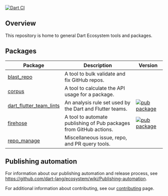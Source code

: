 [![Dart CI](https://github.com/dart-lang/ecosystem/actions/workflows/dart.yml/badge.svg)](https://github.com/dart-lang/ecosystem/actions/workflows/dart.yml)

## Overview

This repository is home to general Dart Ecosystem tools and packages.

## Packages

| Package | Description | Version |
|---|---|---|
| [blast_repo](pkgs/blast_repo/) | A tool to bulk validate and fix GitHub repos. |  |
| [corpus](pkgs/corpus/) | A tool to calculate the API usage for a package. |  |
| [dart_flutter_team_lints](pkgs/dart_flutter_team_lints/) | An analysis rule set used by the Dart and Flutter teams. | [![pub package](https://img.shields.io/pub/v/dart_flutter_team_lints.svg)](https://pub.dev/packages/dart_flutter_team_lints) |
| [firehose](pkgs/firehose/) | A tool to automate publishing of Pub packages from GitHub actions. | [![pub package](https://img.shields.io/pub/v/firehose.svg)](https://pub.dev/packages/firehose) |
| [repo_manage](pkgs/repo_manage/) | Miscellaneous issue, repo, and PR query tools. |  |

## Publishing automation

For information about our publishing automation and release process, see
https://github.com/dart-lang/ecosystem/wiki/Publishing-automation.

For additional information about contributing, see our
[contributing](CONTRIBUTING.md) page.
